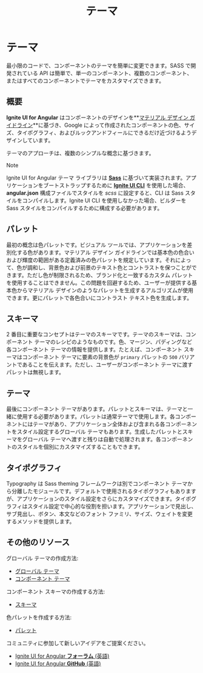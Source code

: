 ﻿---
title: テーマ
_description: Ignite UI for Angular Theming コンポーネントは SASS で開発されます。使用が簡単な API は単一のコンポーネント、複数のコンポーネント、またはスイート全体のスタイル変更を適用できます。
_keywords: Ignite UI for Angular, UI コントロール, Angular ウィジェット, web ウィジェット, UI ウィジェット, Angular, ネイティブ Angular コンポーネント スイート, ネイティブ Angular コントロール, ネイティブ Angular コンポーネント ライブラリ, ネイティブ Angular コンポーネント, Angular Theming コンポーネント, Angular テーマ
_language: ja
---

# テーマ

<p class="highlight">最小限のコードで、コンポーネントのテーマを簡単に変更できます。SASS で開発されている API は簡単で、単一のコンポーネント、複数のコンポーネント、またはすべてのコンポーネントでテーマをカスタマイズできます。</p>

## 概要
**Ignite UI for Angular** はコンポーネントのデザインを**<a href="https://material.io/design/introduction#principles" target="_blank">マテリアル デザイン ガイドライン</a>**に基づき、Google によって作成されたコンポーネントの色、サイズ、タイポグラフィ、およびルックアンドフィールにできるだけ近づけるようデザインしています。

テーマのアプローチは、複数のシンプルな概念に基づきます。

> [!NOTE]
> Ignite UI for Angular テーマ ライブラリは [**Sass**](https://sass-lang.com) に基づいて実装されます。アプリケーションをブートストラップするために **<a href="https://github.com/IgniteUI/igniteui-cli" target="_blank">Ignite UI CLI</a>** を使用した場合、**angular.json** 構成ファイルでスタイルを _scss_ に設定すると、CLI は Sass スタイルをコンパイルします。Ignite UI CLI を使用しなかった場合、ビルダーを Sass スタイルをコンパイルするために構成する必要があります。

## パレット
<div class="divider--half"></div>

最初の概念は色パレットです。ビジュアル ツールでは、アプリケーションを差別化する色があります。マテリアル デザイン ガイドラインでは基本色の色合いおよび輝度の範囲がある定義済みの色パレットを規定しています。それによって、色が調和し、背景色および前景のテキスト色とコントラストを保つことができます。ただし色が制限されるため、ブランド化と一致するカスタム パレットを使用することはできません。この問題を回避するため、ユーザーが提供する基本色からマテリアル デザインのようなパレットを生成するアルゴリズムが使用できます。更にパレットで各色合いにコントラスト テキスト色を生成します。

<div class="divider--half"></div>

## スキーマ
<div class="divider--half"></div>

2 番目に重要なコンセプトはテーマのスキーマです。テーマのスキーマは、コンポーネント テーマのレシピのようなものです。色、マージン、パディングなど各コンポーネント テーマの情報を提供します。たとえば、コンポーネント スキーマはコンポーネント テーマに要素の背景色が `primary` パレットの  `500` バリアントであることを伝えます。ただし、ユーザーがコンポーネント テーマに渡すパレットは無視します。

<div class="divider--half"></div>

## テーマ
<div class="divider--half"></div>

最後にコンポーネント テーマがあります。パレットとスキーマは、テーマと一緒に使用する必要があります。パレットは通常テーマで使用します。各コンポーネントにはテーマがあり、アプリケーション全体および含まれる各コンポーネントをスタイル設定するグローバル テーマもあります。生成したパレットとスキーマをグローバル テーマへ渡すと残りは自動で処理されます。各コンポーネントのスタイルを個別にカスタマイズすることもできます。

## タイポグラフィ
<div class="divider--half"></div>

Typography は Sass theming フレームワークは別でコンポーネント テーマから分離したモジュールです。デフォルトで使用されるタイポグラフィもありますが、アプリケーションのスタイル設定をさらにカスタマイズできます。タイポグラフィはスタイル設定で中心的な役割を担います。アプリケーションで見出し、サブ見出し、ボタン、本文などのフォント ファミリ、サイズ、ウェイトを変更するメソッドを提供します。
<div class="divider--half"></div>

## その他のリソース
<div class="divider--half"></div>

グローバル テーマの作成方法:

* [グローバル テーマ](global-theme.md)
* [コンポーネント テーマ](component-themes.md)

コンポーネント スキーマの作成する方法:
* [スキーマ](./schemas.md)

色パレットを作成する方法:
* [パレット](./palette.md)

コミュニティに参加して新しいアイデアをご提案ください。

* [Ignite UI for Angular **フォーラム** (英語)](https://www.infragistics.com/community/forums/f/ignite-ui-for-angular)
* [Ignite UI for Angular **GitHub** (英語)](https://github.com/IgniteUI/igniteui-angular)